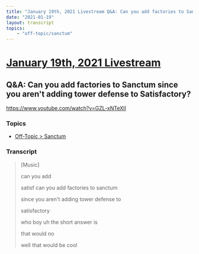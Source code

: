 ```yaml
---
title: "January 19th, 2021 Livestream Q&A: Can you add factories to Sanctum since you aren't adding tower defense to Satisfactory?"
date: "2021-01-19"
layout: transcript
topics:
    - "off-topic/sanctum"
---
```

# [January 19th, 2021 Livestream](../2021-01-19.md)
## Q&A: Can you add factories to Sanctum since you aren't adding tower defense to Satisfactory?
https://www.youtube.com/watch?v=GZL-xNTeXlI

### Topics
* [Off-Topic > Sanctum](../topics/off-topic/sanctum.md)

### Transcript

> [Music]
>
> can you add
>
> satisf can you add factories to sanctum
>
> since you aren't adding tower defense to
>
> satisfactory
>
> who boy uh the short answer is
>
> that would no
>
> well that would be cool
>
